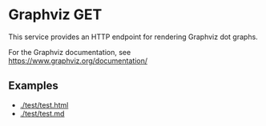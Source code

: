 # Graphviz GET

This service provides an HTTP endpoint for rendering Graphviz dot graphs. 

For the Graphviz documentation, see https://www.graphviz.org/documentation/

## Examples

* [./test/test.html](HTML)
* [./test/test.md](Markdown)
 